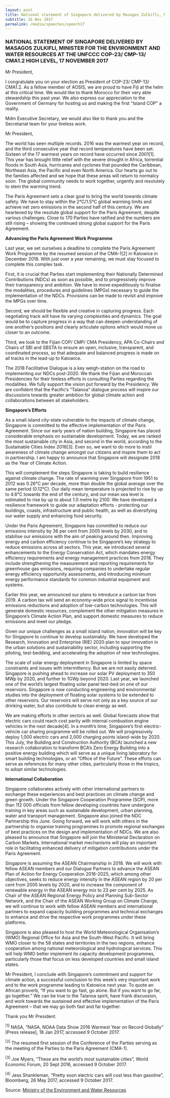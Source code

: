 ```yaml
---
layout: post
title: National statement of Singapore delivered by Masagos Zulkifli, Minister for the Environment and Water Resources at the UNFCCC COP-23/ CMP-13/ CMA1.2 high level, 17 November 2017
subtitle: 16 Nov 2017
permalink: /media/speeches/speech17
---
```


### NATIONAL STATEMENT OF SINGAPORE DELIVERED BY MASAGOS ZULKIFLI, MINISTER FOR THE ENVIRONMENT AND WATER RESOURCES AT THE UNFCCC COP-23/ CMP-13/ CMA1.2 HIGH LEVEL, 17 NOVEMBER 2017

Mr President,

I congratulate you on your election as President of COP-23/ CMP-13/ CMA1.2. As a fellow member of AOSIS, we are proud to have Fiji at the helm at this critical time. We would like to thank Morocco for their very able stewardship this past year. We also express our appreciation to the Government of Germany for hosting us and making the first “Island COP” a reality.

Mdm Executive Secretary, we would also like to thank you and the Secretariat team for your tireless work.

Mr President,

The world has seen multiple records. 2016 was the warmest year on record, and the third consecutive year that record temperatures have been set. Sixteen of the 17 warmest years on record have occurred since 2001[1]. This year has brought little relief with the severe drought in Africa, torrential floods in South Asia, hurricanes and cyclones that pounded the Caribbean, Northeast Asia, the Pacific and even North America. Our hearts go out to the families affected and we hope that these areas will return to normalcy soon. The global community needs to work together, urgently and resolutely to stem the warming trend. 

The Paris Agreement sets a clear goal to bring the world towards climate safety. We have to stay within the 2°C/1.5°C global warming limits and achieve net zero emissions in the second half of this century. We are heartened by the resolute global support for the Paris Agreement, despite various challenges. Close to 170 Parties have ratified and the numbers are still rising – showing the continued strong global support for the Paris Agreement. 

**Advancing the Paris Agreement Work Programme**

Last year, we set ourselves a deadline to complete the Paris Agreement Work Programme by the resumed session of the CMA-1[2] in Katowice in December 2018. With just over a year remaining, we must stay focused to complete this complex task.  

First, it is crucial that Parties start implementing their Nationally Determined Contributions (NDCs) as soon as possible, and to progressively improve their transparency and ambition. We have to move expeditiously to finalise the modalities, procedures and guidelines (MPGs) necessary to guide the implementation of the NDCs. Provisions can be made to revisit and improve the MPGs over time.  

Second, we should be flexible and creative in capturing progress. Each negotiating track will have its varying complexities and dynamics. The goal would be to capture progress in a way that can deepen understanding of one another’s positions and clearly articulate options which would move us closer to an outcome.  

Third, we look to the Fijian COP/ CMP/ CMA Presidency, APA Co-Chairs and Chairs of SBI and SBSTA to ensure an open, inclusive, transparent, and coordinated process, so that adequate and balanced progress is made on all tracks in the lead-up to Katowice.

The 2018 Facilitative Dialogue is a key weigh-station on the road to implementing our NDCs post-2020. We thank the Fijian and Moroccan Presidencies for their tireless efforts in consulting Parties regarding the modalities. We fully support the vision put forward by the Presidency. We are confident that the Pacific’s “Talanoa” dialogue process will inspire our discussions towards greater ambition for global climate action and collaborations between all stakeholders.    

**Singapore’s Efforts**

As a small island city-state vulnerable to the impacts of climate change, Singapore is committed to the effective implementation of the Paris Agreement. Since our early years of nation building, Singapore has placed considerable emphasis on sustainable development. Today, we are ranked the most sustainable city in Asia, and second in the world, according to the Sustainable Cities Index 2016[3]. Even so, we want to do more to instil awareness of climate change amongst our citizens and inspire them to act in partnership. I am happy to announce that Singapore will designate 2018 as the Year of Climate Action.

This will complement the steps Singapore is taking to build resilience against climate change.  The rate of warming over Singapore from 1951 to 2012 was 0.26°C per decade, more than double the global average over the same period (0.12°C). Our daily mean temperature is projected to rise by up to 4.6°C towards the end of the century, and our mean sea level is estimated to rise by up to about 1.0 metre by 2100. We have developed a resilience framework to guide our adaptation efforts - protecting our buildings, coasts, infrastructure and public health, as well as diversifying our water supply and enhancing food security.

Under the Paris Agreement, Singapore has committed to reduce our emissions intensity by 36 per cent from 2005 levels by 2030, and to stabilise our emissions with the aim of peaking around then. Improving energy and carbon efficiency continue to be Singapore’s key strategy to reduce emissions across all sectors. This year, we introduced several enhancements to the Energy Conservation Act, which mandates energy efficiency requirements and energy management practices from 2018. They include strengthening the measurement and reporting requirements for greenhouse gas emissions, requiring companies to undertake regular energy efficiency opportunity assessments, and introducing minimum energy performance standards for common industrial equipment and systems.

Earlier this year, we announced our plans to introduce a carbon tax from 2019. A carbon tax will send an economy-wide price signal to incentivise emissions reductions and adoption of low-carbon technologies. This will generate domestic resources, complement the other mitigation measures in Singapore’s Climate Action Plan, and support domestic measures to reduce emissions and meet our pledge.

Given our unique challenges as a small island nation, innovation will be key for Singapore to continue to develop sustainably. We have developed the Research, Innovation and Enterprise (RIE) 2020 plan to spur innovation in the urban solutions and sustainability sector, including supporting the piloting, test-bedding, and accelerating the adoption of new technologies.

The scale of solar energy deployment in Singapore is limited by space constraints and issues with intermittency. But we are not easily deterred. Singapore is pushing ahead to increase our solar PV deployment to 350 MWp by 2020, and further to 1GWp beyond 2020. Last year, we launched one of the world’s largest floating solar panel test-bed on one of our reservoirs. Singapore is now conducting engineering and environmental studies into the deployment of floating solar systems to be extended to other reservoirs. Our reservoirs will serve not only as a key source of our drinking water, but also contribute to clean energy as well.

We are making efforts in other sectors as well. Global forecasts show that electric cars could reach cost parity with internal combustion engine vehicles in the next decade[4]. In a month’s time, Singapore’s first electric-vehicle car sharing programme will be rolled out. We will progressively deploy 1,000 electric cars and 2,000 charging points island-wide by 2020. This July, the Building and Construction Authority (BCA) launched a new research collaboration to transform BCA’s Zero Energy Building into a positive energy building which will serve as a unique living laboratory for smart building technologies, or an “Office of the Future”. These efforts can serve as references for many other cities, particularly those in the tropics, to adopt similar technologies.

**International Collaboration**

Singapore collaborates actively with other international partners to exchange these experiences and best practices on climate change and green growth. Under the Singapore Cooperation Programme (SCP), more than 112 000 officials from fellow developing countries have undergone training in key areas such as sustainable development, urban planning, water and transport management. Singapore also joined the NDC Partnership this June. Going forward, we will work with others in the partnership to organise training programmes to promote regional exchanges of best practices on the design and implementation of NDCs. We are also pleased to announce that Singapore will join the Ministerial Declaration on Carbon Markets. International market mechanisms will play an important role in facilitating enhanced delivery of mitigation contributions under the Paris Agreement.

Singapore is assuming the ASEAN Chairmanship in 2018. We will work with fellow ASEAN members and our Dialogue Partners to advance the ASEAN Plan of Action for Energy Cooperation 2016-2025, which among other objectives, seeks to reduce energy intensity in the ASEAN region by 20 per cent from 2005 levels by 2020, and to increase the component of renewable energy in the ASEAN energy mix to 23 per cent by 2025.  As Chair of the ASEAN Regional Energy Policy and Planning Sub-Sector Network, and the Chair of the ASEAN Working Group on Climate Change, we will continue to work with fellow ASEAN members and international partners to expand capacity building programmes and technical exchanges to enhance and drive the respective work programmes under these platforms.

Singapore is also pleased to host the World Meteorological Organisation’s (WMO) Regional Office for Asia and the South-West Pacific. It will bring WMO closer to the 58 states and territories in the two regions, enhance cooperation among national meteorological and hydrological services. This will help WMO better implement its capacity development programmes, particularly those that focus on less developed countries and small island states.

Mr President, I conclude with Singapore’s commitment and support for climate action, a successful conclusion to this week’s very important work and to the work programme leading to Katowice next year. To quote an African proverb, “If you want to go fast, go alone. But if you want to go far, go together.” We can be true to the Talanoa spirit, have frank discussion, and work towards the sustained and effective implementation of the Paris Agreement – that we may go both fast and far together.

Thank you Mr President.

<sup>[1]</sup> NASA, “NASA, NOAA Data Show 2016 Warmest Year on Record Globally” [Press release], 18 Jan 2017, accessed 9 October 2017.

<sup>[2]</sup> The resumed first session of the Conference of the Parties serving as the meeting of the Parties to the Paris Agreement (CMA-1).

<sup>[3]</sup> Joe Myers, “These are the world’s most sustainable cities”, World Economic Forum, 20 Sept 2016, accessed 9 October 2017.

<sup>[4]</sup> Jess Shankleman, “Pretty soon electric cars will cost less than gasoline”, Bloomberg, 26 May 2017, accessed 9 October 2017.

Source: [<a href="https://www.mewr.gov.sg/news/national-statement-of-singapore-delivered-by-masagos-zulkifli--minister-for-the-environment-and-water-resources--at-the-unfccc-cop-23-cmp-13-cma12-high-level-segment--november-2017--bonn--germany" target="_blank">Ministry of the Environment and Water Resources</a>](https://www.mewr.gov.sg/news/national-statement-of-singapore-delivered-by-masagos-zulkifli--minister-for-the-environment-and-water-resources--at-the-unfccc-cop-23-cmp-13-cma12-high-level-segment--november-2017--bonn--germany)
